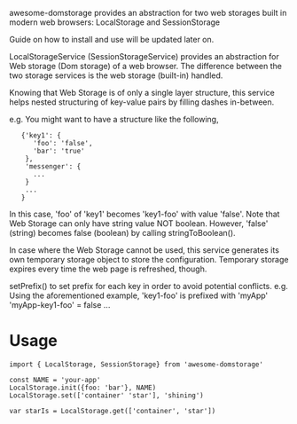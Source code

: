 awesome-domstorage provides an abstraction for two web storages built in modern web browsers:
LocalStorage and SessionStorage

Guide on how to install and use will be updated later on.

LocalStorageService (SessionStorageService) provides an abstraction for Web storage (Dom storage) of a web browser.
The difference between the two storage services is the web storage (built-in) handled.

Knowing that Web Storage is of only a single layer structure, this service
helps nested structuring of key-value pairs by filling dashes in-between.

e.g. You might want to have a structure like the following,
```
   {'key1': {
      'foo': 'false',
      'bar': 'true'
    },
    'messenger': {
      ...
    }
    ...
   }
```

In this case, 'foo' of 'key1' becomes 'key1-foo' with value 'false'.
Note that Web Storage can only have string value NOT boolean. However,
'false' (string) becomes false (boolean) by calling stringToBoolean().

In case where the Web Storage cannot be used, this service generates
its own temporary storage object to store the configuration. Temporary storage
expires every time the web page is refreshed, though.

setPrefix() to set prefix for each key in order to avoid potential conflicts.
e.g. Using the aforementioned example, 'key1-foo' is prefixed with 'myApp'
    'myApp-key1-foo' = false
    ...



# Usage
```
import { LocalStorage, SessionStorage} from 'awesome-domstorage'

const NAME = 'your-app'
LocalStorage.init({foo: 'bar'}, NAME)
LocalStorage.set(['container' 'star'], 'shining')

var starIs = LocalStorage.get(['container', 'star'])
```
